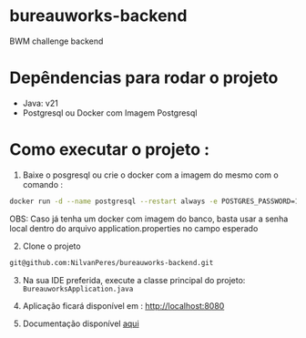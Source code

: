 # bureauworks-backend
BWM challenge backend

# Depêndencias para rodar o projeto

- Java: v21
- Postgresql ou Docker com Imagem Postgresql

# Como executar o projeto :

1. Baixe o posgresql ou crie o docker com a imagem do mesmo com o comando :

```bash
docker run -d --name postgresql --restart always -e POSTGRES_PASSWORD=123456 -p 5432:5432 -e TZ=America/Sao_Paulo -v /opt/docker/volumes/postgresql/9/data:/var/lib/postgresql/data postgres:16
```
OBS: Caso já tenha um docker com imagem do banco, basta usar a senha local dentro do arquivo application.properties no campo esperado

2. Clone o projeto 

```bash
git@github.com:NilvanPeres/bureauworks-backend.git
```

3. Na sua IDE preferida, execute a classe principal do projeto: `BureauworksApplication.java`

4. Aplicação ficará disponível em : [http://localhost:8080](http://localhost:8080/api/v1)

5. Documentação disponível [aqui](http://localhost:8080/api/v1/swagger-ui/index.html)


